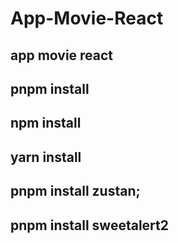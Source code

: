 # App-Movie-React
## app movie react 
## pnpm install 
## npm install 
## yarn install

## pnpm install zustan;
## pnpm install sweetalert2
